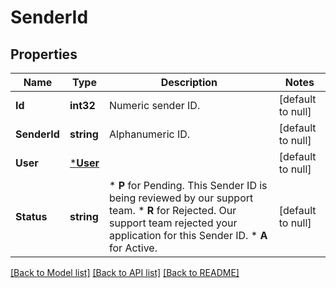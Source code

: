 # SenderId

## Properties
Name | Type | Description | Notes
------------ | ------------- | ------------- | -------------
**Id** | **int32** | Numeric sender ID. | [default to null]
**SenderId** | **string** | Alphanumeric ID. | [default to null]
**User** | [***User**](User.md) |  | [default to null]
**Status** | **string** | *   **P** for Pending. This Sender ID is being reviewed by our support team. *   **R** for Rejected. Our support team rejected your application for this Sender ID. *   **A** for Active.  | [default to null]

[[Back to Model list]](../README.md#documentation-for-models) [[Back to API list]](../README.md#documentation-for-api-endpoints) [[Back to README]](../README.md)


